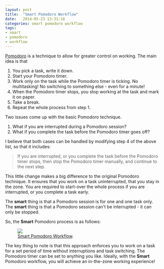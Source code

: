 ```yaml
---
layout: post
title:  "Smart Pomodoro Workflow"
date:   2014-05-23 13:31:18
categories: smart pomodoro workflow
tags:
- smart
- pomodoro
- workflow
---
```


[Pomodoro](http://en.wikipedia.org/wiki/Pomodoro_Technique) is a technique to
allow for greater control on working. The main idea is that

1. You pick a task, write it down.
2. Start your Pomodoro timer.
3. Work only on the task while the Pomodoro timer is ticking. No multitasking!
No switching to something else - even for a minute!
4. When the Pomodoro timer stops, you stop working at the task and mark it
on paper.
5. Take a break.
6. Repeat the whole process from step 1.

Two issues come up with the basic Pomodoro technique.

1. What if you are interrupted during a Pomodoro session?
2. What if you complete the task before the Pomodoro timer goes off?

I believe that both cases can be handled by modifying step 4 of the above list,
so that it includes:

> If you are interrupted, or you complete the task before the Pomodoro timer
stops, then stop the Pomodoro timer manually, and continue to the next step.

This little change makes a big difference to the original Pomodoro technique.
It ensures that you work on a task uninterrupted, that you stay in the zone.
You are required to start-over the whole process if you are interrupted, or
you complete a task early.

The **smart** thing is that a Pomodoro session is for one and one task only.
The **smart** thing is that a Pomodoro session can't be interrupted - it can
only be stopped.

So, the **Smart** Pomodoro process is as follows:

<figure>
    <a href="{{ site.url }}/images/2014_05_23/smart_pomodoro_workflow.png"><img src="{{ site.url }}/images/2014_05_23/smart_pomodoro_workflow.png"></a>
    <figcaption><a href="{{ site.url }}/images/2014_05_23/smart_pomodoro_workflow.png" title="Smart Pomodoro Workflow">Smart Pomodoro Workflow</a>.</figcaption>
</figure>

The key thing to note is that this approach enforces you to work on a task
for a set period of time without interruptions and task switching. The Pomodoro
timer can be set to anything you like. Ideally, with the **Smart** Pomodoro
workflow, you will achieve an in-the-zone working experience!
